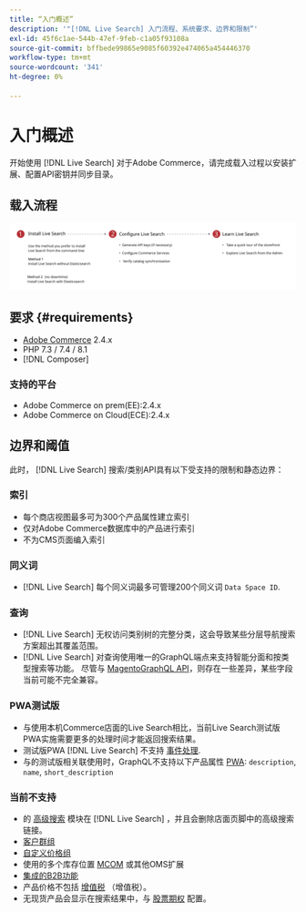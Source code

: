 ```yaml
---
title: “入门概述”
description: '"[!DNL Live Search] 入门流程、系统要求、边界和限制”'
exl-id: 45f6c1ae-544b-47ef-9feb-c1a05f93108a
source-git-commit: bffbede99865e9085f60392e474065a454446370
workflow-type: tm+mt
source-wordcount: '341'
ht-degree: 0%

---
```


# 入门概述

开始使用 [!DNL Live Search] 对于Adobe Commerce，请完成载入过程以安装扩展、配置API密钥并同步目录。

## 载入流程

![[!DNL Live Search] 载入图](assets/onboarding-flow.svg)

## 要求 {#requirements}

* [Adobe Commerce](https://magento.com/products/magento-commerce) 2.4.x
* PHP 7.3 / 7.4 / 8.1
* [!DNL Composer]

### 支持的平台

* Adobe Commerce on prem(EE):2.4.x
* Adobe Commerce on Cloud(ECE):2.4.x

## 边界和阈值

此时， [!DNL Live Search] 搜索/类别API具有以下受支持的限制和静态边界：

### 索引

* 每个商店视图最多可为300个产品属性建立索引
* 仅对Adobe Commerce数据库中的产品进行索引
* 不为CMS页面编入索引

### 同义词

* [!DNL Live Search] 每个同义词最多可管理200个同义词 `Data Space ID`.

### 查询

* [!DNL Live Search] 无权访问类别树的完整分类，这会导致某些分层导航搜索方案超出其覆盖范围。
* [!DNL Live Search] 对查询使用唯一的GraphQL端点来支持智能分面和按类型搜索等功能。 尽管与 [MagentoGraphQL API](https://devdocs.magento.com/guides/v2.4/graphql)，则存在一些差异，某些字段当前可能不完全兼容。

### PWA测试版

* 与使用本机Commerce店面的Live Search相比，当前Live Search测试版PWA实施需要更多的处理时间才能返回搜索结果。
* 测试版PWA [!DNL Live Search] 不支持 [事件处理](https://devdocs.magento.com/shared-services/storefront-events-sdk.html).
* 与的测试版相关联使用时，GraphQL不支持以下产品属性 [PWA](https://developer.adobe.com/commerce/pwa-studio/): `description`, `name`, `short_description`

### 当前不支持

* 的 [高级搜索](https://docs.magento.com/user-guide/catalog/search-advanced.html) 模块在 [!DNL Live Search] ，并且会删除店面页脚中的高级搜索链接。
* [客户群组](https://docs.magento.com/user-guide/customers/customer-groups.html)
* [自定义价格组](https://docs.magento.com/user-guide/catalog/product-price-group.html)
* 使用的多个库存位置 [MCOM](https://docs.magento.com/user-guide/mcom.html) 或其他OMS扩展
* [集成的B2B功能](https://business.adobe.com/products/magento/b2b-ecommerce.html)
* 产品价格不包括 [增值税](https://docs.magento.com/user-guide/tax/vat.html) （增值税）。
* 无现货产品会显示在搜索结果中，与 [股票期权](https://docs.magento.com/user-guide/catalog/inventory-options-global.html) 配置。
